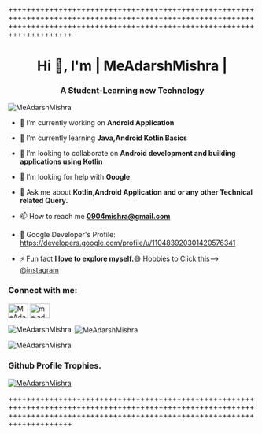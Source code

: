 ++++++++++++++++++++++++++++++++++++++++++++++++++++++++++++++++++++++++++++++++++++++++++++++++++++++++++++++++++++++++++++++++++++++++++++++++++++++++++++++++++++++++++++++++
<h1 align="center">Hi 👋, I'm | MeAdarshMishra |</h1>
<h3 align="center">A Student-Learning new Technology</h3
<p align="left"> <img src="https://komarev.com/ghpvc/?username=meadarshmishra&label=Profile%20views&color=0e75b6&style=flat" alt="MeAdarshMishra" /> </p>


- 🔭 I’m currently working on **Android Application**

- 🌱 I’m currently learning **Java,Android Kotlin Basics**

- 👯 I’m looking to collaborate on **Android development and building applications using Kotlin**

- 🤝 I’m looking for help with **Google**

- 💬 Ask me about **Kotlin,Android Application and or any other Technical related Query.**

- 📫 How to reach me **0904mishra@gmail.com**
- 🔭 Google Developer's Profile: https://developers.google.com/profile/u/110483920301420576341

- ⚡ Fun fact **I love to explore myself.**😅 Hobbies to Click this--> <a href="https://instagram.com/click_to_graphy" target="blank">@instagram</a>

<h3 align="left">Connect with me:</h3>
<p align="left">
<a href="https://twitter.com/MeAdarshMishra" target="blank"><img align="center" src="https://cdn.jsdelivr.net/npm/simple-icons@v3/icons/twitter.svg" alt="MeAdarshMishra" height="30" width="40" /></a>
<a href="https://instagram.com/me.adarsh.mishra" target="blank"><img align="center" src="https://cdn.jsdelivr.net/npm/simple-icons@v3/icons/instagram.svg" alt="me.adarsh.mishra" height="30" width="40" /></a>
</p>

<p><img align="left" src="https://github-readme-stats.vercel.app/api/top-langs?username=MeAdarshMishra&show_icons=true&locale=en&layout=compact" alt="MeAdarshMishra" /></p>

<p>&nbsp;<img align="center" src="https://github-readme-stats.vercel.app/api?username=MeAdarshMishra&show_icons=true&locale=en" alt="MeAdarshMishra" /></p>

<p><img align="center" src="https://github-readme-streak-stats.herokuapp.com/?user=MeAdarshMishra&" alt="MeAdarshMishra" /></p>


<h3> Github Profile Trophies. </h3>
<p align="left"> <a href="https://github.com/ryo-ma/github-profile-trophy"><img src="https://github-profile-trophy.vercel.app/?username=MeAdarshMishra" alt="MeAdarshMishra" /></a> </p>
++++++++++++++++++++++++++++++++++++++++++++++++++++++++++++++++++++++++++++++++++++++++++++++++++++++++++++++++++++++++++++++++++++++++++++++++++++++++++++++++++++++++++++++++
